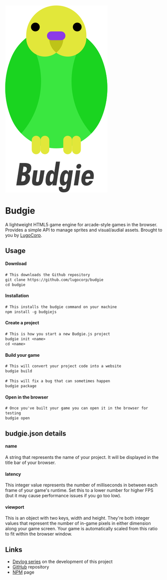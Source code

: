 
![Budgie logo](./budgie.svg)

# Budgie
A lightweight HTML5 game engine for arcade-style games in the browser.
Provides a simple API to manage sprites and visual/audial assets.
Brought to you by [LugoCorp](http://lugocorp.net).

## Usage
#### Download
```
# This downloads the Github repository
git clone https://github.com/lugocorp/budgie
cd budgie
```

#### Installation
```
# This installs the budgie command on your machine
npm install -g budgiejs
```

#### Create a project
```
# This is how you start a new Budgie.js project
budgie init <name>
cd <name>
```

#### Build your game
```
# This will convert your project code into a website
budgie build

# This will fix a bug that can sometimes happen
budgie package
```

#### Open in the browser
```
# Once you've built your game you can open it in the browser for testing
budgie open
```

## budgie.json details
#### name
A string that represents the name of your project.
It will be displayed in the title bar of your browser.

#### latency
This integer value represents the number of milliseconds in between each frame of your game's runtime. Set this to a lower number for higher FPS (but it may cause performance issues if you go too low).

#### viewport
This is an object with two keys, width and height. They're both integer values that represent the number of in-game pixels in either dimension along your game screen. Your game is automatically scaled from this ratio to fit within the browser window.

## Links
- [Devlog series](https://www.youtube.com/watch?v=pwEzWqjwZ_0) on the development of this project
- [GitHub](https://github.com/lugocorp/budgie) repository
- [NPM](https://www.npmjs.com/package/budgiejs) page
